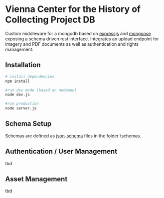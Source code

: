 # Vienna Center for the History of Collecting Project DB

Custom middleware for a mongodb based on [expressjs](https://github.com/expressjs/express/) and [mongoose](https://github.com/Automattic/mongoose/) exposing a schema driven rest interface.
Integrates an upload endpoint for imagery and PDF documents as well as authentication and rights management.


## Installation
``` bash
# install dependencies
npm install

#run dev mode (based on nodemon)
node dev.js

#run production
node server.js
```

## Schema Setup
Schemas are defined as [json-schema](http://json-schema.org/) files in the folder \\schemas.

## Authentication / User Management
tbd

## Asset Management
tbd
